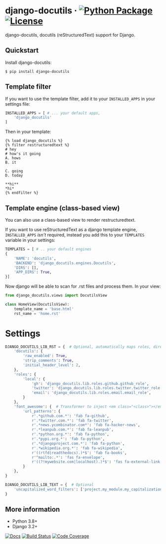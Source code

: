 # django-docutils &middot; [![Python Package](https://img.shields.io/pypi/v/django-docutils.svg)](https://pypi.org/project/django-docutils/) [![License](https://img.shields.io/github/license/tony/django-docutils.svg)](https://github.com/tony/django-docutils/blob/master/LICENSE)

django-docutils, docutils (reStructuredText) support for Django.

## Quickstart

Install django-docutils:

```console
$ pip install django-docutils
```

## Template filter

If you want to use the template filter, add it to your `INSTALLED_APPS` in your settings file:

```python
INSTALLED_APPS = [ # ... your default apps,
    'django_docutils'
]
```

Then in your template:

```django
{% load django_docutils %}
{% filter restructuredtext %}
# hey
# how's it going
A. hows
B. it

C. going
D. today

**hi**
*hi*
{% endfilter %}
```

## Template engine (class-based view)

You can also use a class-based view to render restructuredtext.

If you want to use reStructuredText as a django template engine, `INSTALLED_APPS` _isn't_ required,
instead you add this to your `TEMPLATES` variable in your settings:

```python
TEMPLATES = [ # .. your default engines
{
    'NAME': 'docutils',
    'BACKEND': 'django_docutils.engines.Docutils',
    'DIRS': [],
    'APP_DIRS': True,
}]
```

Now django will be able to scan for .rst files and process them. In your view:

```python
from django_docutils.views import DocutilsView

class HomeView(DocutilsView):
    template_name = 'base.html'
    rst_name = 'home.rst'
```

# Settings

```python
DJANGO_DOCUTILS_LIB_RST = {  # Optional, automatically maps roles, directives and transformers
    'docutils': {
        'raw_enabled': True,
        'strip_comments': True,
        'initial_header_level': 2,
    },
    'roles': {
        'local': {
            'gh': 'django_docutils.lib.roles.github.github_role',
            'twitter': 'django_docutils.lib.roles.twitter.twitter_role',
            'email': 'django_docutils.lib.roles.email.email_role',
        }
    },
    'font_awesome': {  # Transformer to inject <em class="<class>"></em>
        'url_patterns': {
            r'.*github.com.*': 'fab fa-github',
            r'.*twitter.com.*': 'fab fa-twitter',
            r'.*news.ycombinator.com*': 'fab fa-hacker-news',
            r'.*leanpub.com.*': 'fab fa-leanpub',
            r'.*python.org.*': 'fab fa-python',
            r'.*pypi.org.*': 'fab fa-python',
            r'.*djangoproject.com.*': 'fab fa-python',
            r'.*wikipedia.org.*': 'fab fa-wikipedia',
            r'((rtfd|readthedocs).)*$': 'fab fa-books',
            r'^mailto:.*': 'fas fa-envelope',
            r'((?!mywebsite.com|localhost).)*$': 'fas fa-external-link',
        }
    },
}

DJANGO_DOCUTILS_LIB_TEXT = {  # Optional
    'uncapitalized_word_filters': ['project.my_module.my_capitalization_fn']
}
```

## More information

- Python 3.8+
- Django 3.2+

[![Docs](https://github.com/tony/django-docutils/workflows/docs/badge.svg)](https://github.com/tony/django-docutils/actions?query=workflow%3A%22Docs%22)
[![Build Status](https://github.com/tony/django-docutils/workflows/tests/badge.svg)](https://github.com/tony/django-docutils/actions?query=workflow%3A%22tests%22)
[![Code Coverage](https://codecov.io/gh/tony/django-docutils/branch/master/graph/badge.svg)](https://codecov.io/gh/tony/django-docutils)
